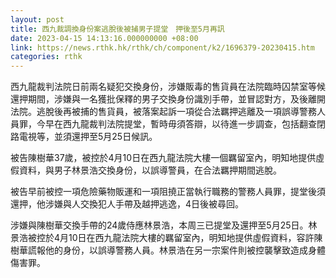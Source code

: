 ```yaml
---
layout: post
title: 西九裁調換身份案逃脫後被捕男子提堂　押後至5月再訊
date: 2023-04-15 14:13:16.000000000 +08:00
link: https://news.rthk.hk/rthk/ch/component/k2/1696379-20230415.htm
categories: rthk
---
```


西九龍裁判法院日前兩名疑犯交換身份，涉嫌販毒的售貨員在法院臨時囚禁室等候還押期間，涉嫌與一名獲批保釋的男子交換身份識別手帶，並冒認對方，及後離開法院。逃脫後再被捕的售貨員，被落案起訴一項從合法羈押逃離及一項誤導警務人員罪，今早在西九龍裁判法院提堂，暫時毋須答辯，以待進一步調查，包括翻查閉路電視等，並須還押至5月25日候訊。

被告陳樹華37歲，被控於4月10日在西九龍法院大樓一個羈留室內，明知地提供虛假資料，與男子林景浩交換身份，以誤導警員，在合法羈押期間逃脫。

被告早前被控一項危險藥物販運和一項阻撓正當執行職務的警務人員罪，提堂後須還押，他涉嫌與人交換犯人手帶及越押逃逸，4日後被尋回。

涉嫌與陳樹華交換手帶的24歲侍應林景浩，本周三已提堂及還押至5月25日。林景浩被控於4月10日在西九龍法院大樓的羈留室內，明知地提供虛假資料，容許陳樹華謊報他的身份，以誤導警務人員。林景浩在另一宗案件則被控襲擊致造成身體傷害罪。
